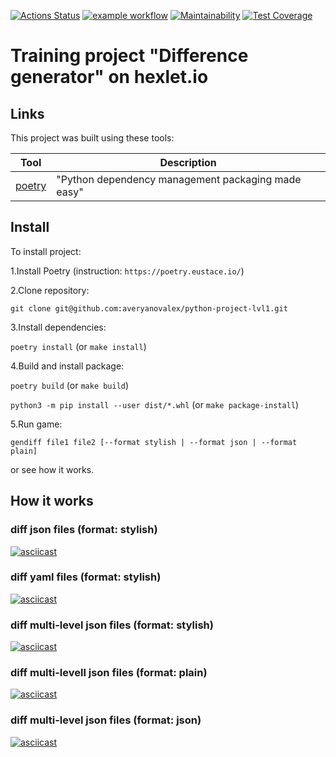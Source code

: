 [![Actions Status](https://github.com/averyanovalex/python-project-lvl2/workflows/hexlet-check/badge.svg)](https://github.com/averyanovalex/python-project-lvl2/actions)
[![example workflow](https://github.com/averyanovalex/python-project-lvl2/actions/workflows/ci.yml/badge.svg)](https://github.com/averyanovalex/python-project-lvl2/actions/workflows/ci.yml)
[![Maintainability](https://api.codeclimate.com/v1/badges/fe5aebec8abc8f6154c7/maintainability)](https://codeclimate.com/github/averyanovalex/python-project-lvl2/maintainability)
[![Test Coverage](https://api.codeclimate.com/v1/badges/fe5aebec8abc8f6154c7/test_coverage)](https://codeclimate.com/github/averyanovalex/python-project-lvl2/test_coverage)


# Training project "Difference generator" on hexlet.io

## Links

This project was built using these tools:

| Tool                                                                        | Description                                        |
|-----------------------------------------------------------------------------|----------------------------------------------------|
| [poetry](https://poetry.eustace.io/)                                        | "Python dependency management packaging made easy" |

##  Install

To install project:

1.Install Poetry (instruction: `https://poetry.eustace.io/`)

2.Clone repository:

`git clone git@github.com:averyanovalex/python-project-lvl1.git`

3.Install dependencies:

`poetry install` (or `make install`)

4.Build and install package:

`poetry build` (or `make build`)

`python3 -m pip install --user dist/*.whl` (or `make package-install`)

5.Run game:

`gendiff file1 file2 [--format stylish | --format json | --format plain]`

or see how it works.

## How it works
### diff json files (format: stylish)
[![asciicast](https://asciinema.org/a/tYKB33ydwG1KVI1MQL78yNkx7.svg)](https://asciinema.org/a/tYKB33ydwG1KVI1MQL78yNkx7)

### diff yaml files (format: stylish)
[![asciicast](https://asciinema.org/a/lgdulDWM39LJJjfgLcb6rr3VZ.svg)](https://asciinema.org/a/lgdulDWM39LJJjfgLcb6rr3VZ)

### diff multi-level json files (format: stylish)
[![asciicast](https://asciinema.org/a/Xs7fNjY5rxT1jyTFO9TK8OQxd.svg)](https://asciinema.org/a/Xs7fNjY5rxT1jyTFO9TK8OQxd)

### diff multi-levell json files (format: plain)
[![asciicast](https://asciinema.org/a/ZGFlqDg5TnqtK07YTKgJs0V3b.svg)](https://asciinema.org/a/ZGFlqDg5TnqtK07YTKgJs0V3b)

### diff multi-level json files (format: json)
[![asciicast](https://asciinema.org/a/stSYVA4PPSTNTSqaTG7l6wEGN.svg)](https://asciinema.org/a/stSYVA4PPSTNTSqaTG7l6wEGN)
